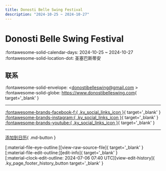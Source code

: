```yaml
---
title: Donosti Belle Swing Festival
description: "2024-10-25 ~ 2024-10-27"
---
```


# Donosti Belle Swing Festival 

:fontawesome-solid-calendar-days: 2024-10-25 ~ 2024-10-27  
:fontawesome-solid-location-dot: 圣塞巴斯蒂安  

## 联系

:fontawesome-solid-envelope: <donostibelleswing@gmail.com >  
:fontawesome-solid-globe: <https://www.donostibelleswing.com>{ target='_blank' }  

---

 [:fontawesome-brands-facebook-f:{ .ky_social_links_icon }](https://www.facebook.com/donostibelleswing){ target='_blank' } [:fontawesome-brands-instagram:{ .ky_social_links_icon }](https://instagram.com/donostibelleswing){ target='_blank' } [:fontawesome-brands-youtube:{ .ky_social_links_icon }](https://youtube.com/@donostibelleswing){ target='_blank' }

---

[添加到日历](https://swing.news/ics/zh-Hans/2024/es_ES/donosti-belle-swing-festival-2024.ics){ .md-button }

<div class="ky_page_footer" markdown>
<div class="ky_page_footer_trailing" markdown="span">
[:material-file-eye-outline:][view-raw-source-file]{ target='_blank' }
[:material-file-edit-outline:][edit-info]{ target='_blank' }
</div>
<div class="ky_page_footer_leading" markdown="span">
[:material-clock-edit-outline: 2024-07-06 07:40 UTC][view-edit-history]{ .ky_page_footer_history_button target='_blank' }
</div>
</div>

[view-raw-source-file]: https://github.com/swingdance/events/blob/main/2024/es_ES/donosti-belle-swing-festival-2024.json "查看原始源文件"
[edit-info]: https://github.com/swingdance/events/issues/new?assignees=&labels=update+event&projects=&template=03-update_entity.yml&title=%5B2024%2Fes_ES%5D%20Donosti%20Belle%20Swing%20Festival&region=es_ES&year=2024&id=donosti-belle-swing-festival-2024&name=Donosti%20Belle%20Swing%20Festival&org_id= "编辑信息"

[view-edit-history]: https://github.com/swingdance/events/commits/main/2024/es_ES/donosti-belle-swing-festival-2024.json "查看编辑历史"
